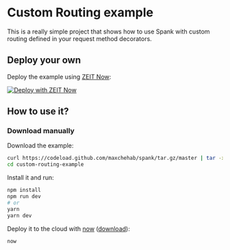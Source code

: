 # Custom Routing example

This is a really simple project that shows how to use Spank with custom routing defined in your request method decorators.

## Deploy your own

Deploy the example using [ZEIT Now](https://zeit.co/now):

[![Deploy with ZEIT Now](https://zeit.co/button)](https://zeit.co/new/project?template=https://github.com/maxchehab/spank/tree/master/examples/custom-routing-example)

## How to use it?

### Download manually

Download the example:

```bash
curl https://codeload.github.com/maxchehab/spank/tar.gz/master | tar -xz --strip=2 spank-master/examples/custom-routing-example
cd custom-routing-example
```

Install it and run:

```bash
npm install
npm run dev
# or
yarn
yarn dev
```

Deploy it to the cloud with [now](https://zeit.co/now) ([download](https://zeit.co/download)):

```bash
now
```

